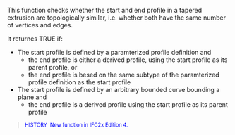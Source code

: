 ﻿This function checks whether the start and end profile in a tapered extrusion are topologically similar, i.e. whether both have the same number of vertices and edges.

It returnes TRUE if:

* The start profile is defined by a paramterized profile definition and 
    * the end profile is either a derived profile, using the start profile as its parent profile, or
    * the end profile is besed on the same subtype of the paramterized profile definition as the start profile 
* The start profile is defined by an arbitrary bounded curve bounding a plane and 
    * the end profile is a derived profile using the start profile as its parent profile 

> <small><font color="#0000FF">HISTORY  New function in
IFC2x Edition 4.</font></small>